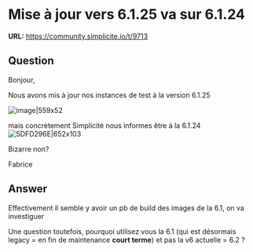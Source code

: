 # Mise à jour vers 6.1.25 va sur 6.1.24

**URL:** https://community.simplicite.io/t/9713

## Question
Bonjour,

Nous avons mis à jour nos instances de test à la version 6.1.25 

![image|559x52](upload://cFue3YlX8EwQEYxJMJ34AdLMXrZ.png)


mais concrètement Simplicité nous informes être à la 6.1.24
![5DFD296E|652x103](upload://dwjNvev89anHTBvgqcX4blO7uyN.png)

Bizarre non?

Fabrice

## Answer
Effectivement il semble y avoir un pb de build des images de la 6.1, on va investiguer

Une question toutefois, pourquoi utilisez vous la 6.1 (qui est désormais legacy = en fin de maintenance **court terme**) et pas la v6 actuelle = 6.2 ?
